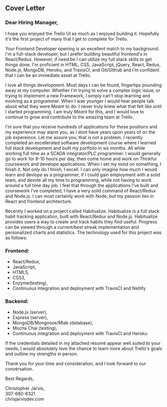 ## Cover Letter

### Dear Hiring Manager,

I hope you enjoyed the Trello UI as much as I enjoyed building it. Hopefully it's the first project of many that I get to complete for Trello.

Your Frontend Developer opening is an excellent match to my background. I'm a full-stack developer, but I prefer building beautiful frontend's in React/Redux. However, if need be I can utilize my full stack skills to get things done. I'm proficient in HTML, CSS, JavaScript, jQuery, React, Redux, Node.js, MongoDB, Heroku, and TravisCI, and Git/Github and I’m confident that I can be an immediate asset at Trello.

I love all things development. Most days I can be found, fingertips pounding away at my computer. Whether I'm trying to solve a complex logic issue, or trying to implement a new Framework, I simply can't stop learning and evolving as a programmer. When I was younger I would hear people talk about what they were <em>Meant</em> to do. I never truly knew what that felt like until I started programming. I am truly <em>Meant</em> for this, and I would love to continue to grow and contribute to the amazing team at Trello. 

I'm sure that you receive hundreds of applications for these positions and my experience may alarm you, as I dont have years upon years of on the job expereince. Let me assure you, that is not a problem. I recently completed an excellerated software development course where I learned full stack development and built my portfolio in six months. All while working full time as a SCADA integrator/PLC programmer. I would generally go to work for 8-10 hours per day, then come home and work on Thinkful coursework and develope applications. When I set my mind on something, I finish it. Not only do I finish, I excell. I can only imagine how much I would learn and devlope as a programmer, if I could gain employment with a solid team, and devote all my time to programming, while not having to work around a full time day job. I feel that through the applications I've built and coursework I've completed, I have a very solid command of React/Redux and Node.js. I can most certainly work with Node, but my passion lies in React and frontend architecture.

Recently I worked on a project called Habitualize. Habitualize is a full stack habit tracking application, built with React/Redux and Node.js. Habitualize provides users a way to create and track habits they find useful. Progress can be viewed through a current/best streak implementation and personalized charts and statistics. The technology used for this project was as follows:

### Frontend:
 - React/Redux,
 - JavaScript,
 - HTML5,
 - CSS3,
 - Enzyme(testing),
 - Continuous integration and deployment with TravisCI and Netlify

### Backend:
 - Node.js (server),
 - Express (server),
 - MongoDB/Mongoose/Mlab (database),
 - Mocha Chai (testing),
 - Continuous integration and deployment with TravisCI and Heroku

If the credentials detailed in my attached résumé appear well suited to your needs, I would absolutely love the chance to learn more about Trello's goals and outline my strengths in person.

Thank you for your time and consideration, and I look forward to our conversation.

Best Regards,

Christopher Jarvis,<br>
307-680-6321<br>
chrisjarvisdev.com


